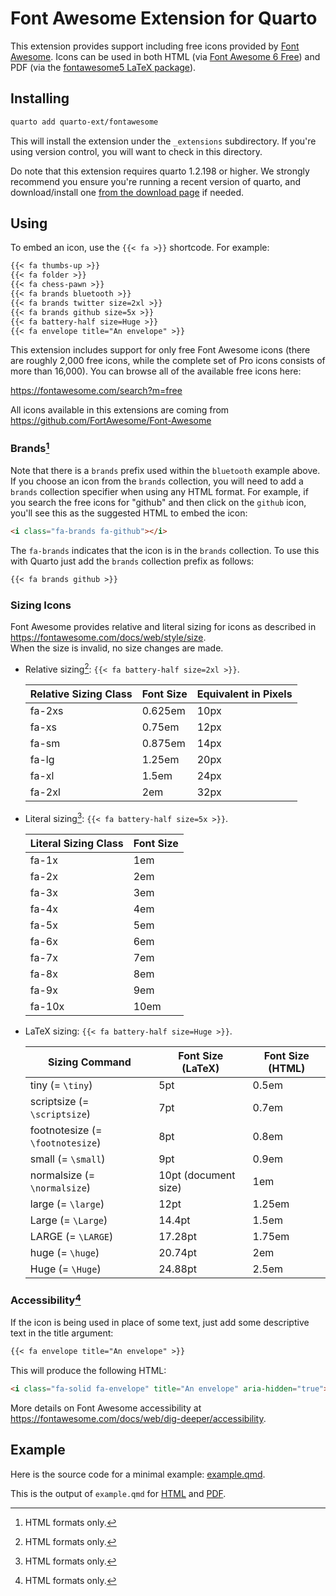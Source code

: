 # Font Awesome Extension for Quarto

This extension provides support including free icons provided by [Font Awesome](https://fontawesome.com). Icons can be used in both HTML (via [Font Awesome 6 Free](https://fontawesome.com/search?m=free)) and PDF (via the [fontawesome5 LaTeX package](https://ctan.org/pkg/fontawesome5?lang=en)).

## Installing

```sh
quarto add quarto-ext/fontawesome
```

This will install the extension under the `_extensions` subdirectory.
If you're using version control, you will want to check in this directory.

Do note that this extension requires quarto 1.2.198 or higher. We strongly recommend you ensure you're running a recent version of quarto, and download/install one [from the download page](https://quarto.org/docs/download/) if needed.

## Using

To embed an icon, use the `{{< fa >}}` shortcode. For example:

```default
{{< fa thumbs-up >}} 
{{< fa folder >}}
{{< fa chess-pawn >}}
{{< fa brands bluetooth >}}
{{< fa brands twitter size=2xl >}}
{{< fa brands github size=5x >}}
{{< fa battery-half size=Huge >}}
{{< fa envelope title="An envelope" >}}
```

This extension includes support for only free Font Awesome icons (there are roughly 2,000 free icons, while the complete set of Pro icons consists of more than 16,000).
You can browse all of the available free icons here:

<https://fontawesome.com/search?m=free>

All icons available in this extensions are coming from <https://github.com/FortAwesome/Font-Awesome>

### Brands[^1]

Note that there is a `brands` prefix used within the `bluetooth` example above.
If you choose an icon from the `brands` collection, you will need to add a `brands` collection specifier when using any HTML format.
For example, if you search the free icons for "github" and then click on the `github` icon, you'll see this as the suggested HTML to embed the icon:

```html
<i class="fa-brands fa-github"></i>
```

The `fa-brands` indicates that the icon is in the `brands` collection. To use this with Quarto just add the `brands` collection prefix as follows:

```default
{{< fa brands github >}}
```

### Sizing Icons

Font Awesome provides relative and literal sizing for icons as described in <https://fontawesome.com/docs/web/style/size>.  
When the size is invalid, no size changes are made.

- Relative sizing[^1]: `{{< fa battery-half size=2xl >}}`.

  | Relative Sizing Class | Font Size | Equivalent in Pixels |
  |-----------------------|-----------|----------------------|
  | fa-2xs                | 0.625em   | 10px                 |
  | fa-xs                 | 0.75em    | 12px                 |
  | fa-sm                 | 0.875em   | 14px                 |
  | fa-lg                 | 1.25em    | 20px                 |
  | fa-xl                 | 1.5em     | 24px                 |
  | fa-2xl                | 2em       | 32px                 |

- Literal sizing[^1]: `{{< fa battery-half size=5x >}}`.

  | Literal Sizing Class | Font Size |
  |----------------------|-----------|
  | fa-1x                | 1em       |
  | fa-2x                | 2em       |
  | fa-3x                | 3em       |
  | fa-4x                | 4em       |
  | fa-5x                | 5em       |
  | fa-6x                | 6em       |
  | fa-7x                | 7em       |
  | fa-8x                | 8em       |
  | fa-9x                | 9em       |
  | fa-10x               | 10em      |

- LaTeX sizing: `{{< fa battery-half size=Huge >}}`.

  | Sizing Command                   | Font Size (LaTeX)    | Font Size (HTML) |
  | -------------------------------- | -------------------- | ---------------- |
  | tiny (= `\tiny`)                 | 5pt                  | 0.5em            |
  | scriptsize (= `\scriptsize`)     | 7pt                  | 0.7em            |
  | footnotesize (= `\footnotesize`) | 8pt                  | 0.8em            |
  | small (= `\small`)               | 9pt                  | 0.9em            |
  | normalsize (= `\normalsize`)     | 10pt (document size) | 1em              |
  | large (= `\large`)               | 12pt                 | 1.25em           |
  | Large (= `\Large`)               | 14.4pt               | 1.5em            |
  | LARGE (= `\LARGE`)               | 17.28pt              | 1.75em           |
  | huge (= `\huge`)                 | 20.74pt              | 2em              |
  | Huge (= `\Huge`)                 | 24.88pt              | 2.5em            |

### Accessibility[^1]

If the icon is being used in place of some text,
just add some descriptive text in the title argument:

```default
{{< fa envelope title="An envelope" >}}
```

This will produce the following HTML:

```html
<i class="fa-solid fa-envelope" title="An envelope" aria-hidden="true"></i>
```

More details on Font Awesome accessibility at <https://fontawesome.com/docs/web/dig-deeper/accessibility>.

[^1]: HTML formats only.

## Example

Here is the source code for a minimal example: [example.qmd](example.qmd).

This is the output of `example.qmd` for [HTML](https://quarto-ext.github.io/fontawesome/) and [PDF](https://quarto-ext.github.io/fontawesome/example.pdf).
